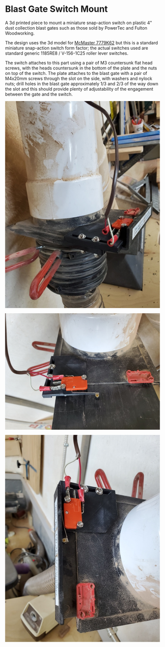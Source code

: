 # Blast Gate Switch Mount

A 3d printed piece to mount a miniature snap-action switch on plastic 4" dust collection blast gates such as those sold by PowerTec and Fulton Woodworking.

The design uses the 3d model for [McMaster 7779K62](https://www.mcmaster.com/7779K62/) but this is a standard miniature snap-action switch form factor; the actual switches used are standard generic 1185RE8 / V-156-1C25 roller lever switches.

The switch attaches to this part using a pair of M3 countersunk flat head screws, with the heads countersunk in the bottom of the plate and the nuts on top of the switch. The plate attaches to the blast gate with a pair of M4x20mm screws through the slot on the side, with washers and nylock nuts; drill holes in the blast gate approximately 1/3 and 2/3 of the way down the slot and this should provide plenty of adjustability of the engagement between the gate and the switch.

![photo of print on blast gate](20230703_085317.jpg)

![photo of print on blast gate](20230703_085329.jpg)

![photo of print on blast gate](20230703_085335.jpg)
